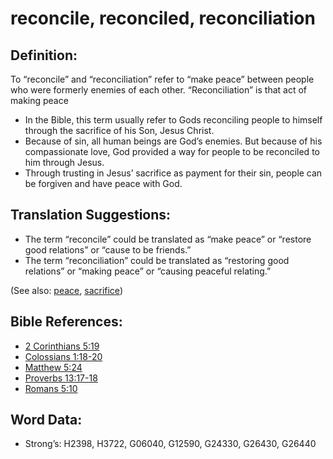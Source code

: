 # reconcile, reconciled, reconciliation

## Definition:

To “reconcile” and “reconciliation” refer to “make peace” between people who were formerly enemies of each other. “Reconciliation” is that act of making peace

* In the Bible, this term usually refer to Gods reconciling people to himself through the sacrifice of his Son, Jesus Christ.
* Because of sin, all human beings are God’s enemies. But because of his compassionate love, God provided a way for people to be reconciled to him through Jesus.
* Through trusting in Jesus’ sacrifice as payment for their sin, people can be forgiven and have peace with God.

## Translation Suggestions:

* The term “reconcile” could be translated as “make peace” or “restore good relations” or “cause to be friends.”
* The term “reconciliation” could be translated as “restoring good relations” or “making peace” or “causing peaceful relating.”

(See also: [peace](../other/peace.md), [sacrifice](../other/sacrifice.md))

## Bible References:

* [2 Corinthians 5:19](rc://en/tn/help/2co/05/19)
* [Colossians 1:18-20](rc://en/tn/help/col/01/18)
* [Matthew 5:24](rc://en/tn/help/mat/05/24)
* [Proverbs 13:17-18](rc://en/tn/help/pro/13/17)
* [Romans 5:10](rc://en/tn/help/rom/05/10)

## Word Data:

* Strong’s: H2398, H3722, G06040, G12590, G24330, G26430, G26440
